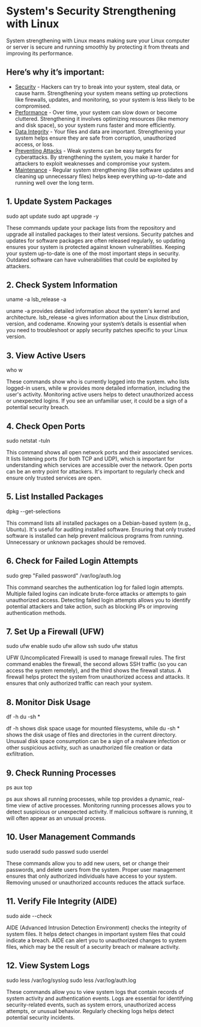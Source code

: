 # System's Security Strengthening with Linux

System strengthening with Linux means making sure your Linux computer or server is secure and running smoothly by protecting it from threats and improving its performance.

## Here’s why it’s important:

- [Security](#Security) - Hackers can try to break into your system, steal data, or cause harm. Strengthening your system means setting up protections like firewalls, updates, and monitoring, so your system is less likely to be compromised.
- [Performance](#Performance) - Over time, your system can slow down or become cluttered. Strengthening it involves optimizing resources (like memory and disk space), so your system runs faster and more efficiently.
- [Data Integrity](#DataIntegrity) - Your files and data are important. Strengthening your system helps ensure they are safe from corruption, unauthorized access, or loss.
- [Preventing Attacks](#PreventingAttacks) - Weak systems can be easy targets for cyberattacks. By strengthening the system, you make it harder for attackers to exploit weaknesses and compromise your system.
- [Maintenance](#Maintenance) - Regular system strengthening (like software updates and cleaning up unnecessary files) helps keep everything up-to-date and running well over the long term.


## 1. Update System Packages
sudo apt update
sudo apt upgrade -y

These commands update your package lists from the repository and upgrade all installed packages to their latest versions. Security patches and updates for software packages are often released regularly, so updating ensures your system is protected against known vulnerabilities.
Keeping your system up-to-date is one of the most important steps in security. Outdated software can have vulnerabilities that could be exploited by attackers.

## 2. Check System Information
uname -a
lsb_release -a

uname -a provides detailed information about the system's kernel and architecture. lsb_release -a gives information about the Linux distribution, version, and codename.
Knowing your system’s details is essential when you need to troubleshoot or apply security patches specific to your Linux version.

## 3. View Active Users
who
w

These commands show who is currently logged into the system. who lists logged-in users, while w provides more detailed information, including the user's activity.
Monitoring active users helps to detect unauthorized access or unexpected logins. If you see an unfamiliar user, it could be a sign of a potential security breach.

## 4. Check Open Ports
sudo netstat -tuln

This command shows all open network ports and their associated services. It lists listening ports (for both TCP and UDP), which is important for understanding which services are accessible over the network.
Open ports can be an entry point for attackers. It's important to regularly check and ensure only trusted services are open.

## 5. List Installed Packages
dpkg --get-selections

This command lists all installed packages on a Debian-based system (e.g., Ubuntu). It's useful for auditing installed software.
Ensuring that only trusted software is installed can help prevent malicious programs from running. Unnecessary or unknown packages should be removed.

## 6. Check for Failed Login Attempts
sudo grep "Failed password" /var/log/auth.log

This command searches the authentication log for failed login attempts. Multiple failed logins can indicate brute-force attacks or attempts to gain unauthorized access.
Detecting failed login attempts allows you to identify potential attackers and take action, such as blocking IPs or improving authentication methods.

## 7. Set Up a Firewall (UFW)
sudo ufw enable
sudo ufw allow ssh
sudo ufw status

UFW (Uncomplicated Firewall) is used to manage firewall rules. The first command enables the firewall, the second allows SSH traffic (so you can access the system remotely), and the third shows the firewall status.
A firewall helps protect the system from unauthorized access and attacks. It ensures that only authorized traffic can reach your system.

## 8. Monitor Disk Usage
df -h
du -sh *

df -h shows disk space usage for mounted filesystems, while du -sh * shows the disk usage of files and directories in the current directory.
Unusual disk space consumption can be a sign of a malware infection or other suspicious activity, such as unauthorized file creation or data exfiltration.

## 9. Check Running Processes
ps aux
top

ps aux shows all running processes, while top provides a dynamic, real-time view of active processes.
Monitoring running processes allows you to detect suspicious or unexpected activity. If malicious software is running, it will often appear as an unusual process.

## 10. User Management Commands
sudo useradd <username>
sudo passwd <username>
sudo userdel <username>

These commands allow you to add new users, set or change their passwords, and delete users from the system.
Proper user management ensures that only authorized individuals have access to your system. Removing unused or unauthorized accounts reduces the attack surface.

## 11. Verify File Integrity (AIDE)
sudo aide --check

AIDE (Advanced Intrusion Detection Environment) checks the integrity of system files. It helps detect changes in important system files that could indicate a breach.
AIDE can alert you to unauthorized changes to system files, which may be the result of a security breach or malware activity.

## 12. View System Logs
sudo less /var/log/syslog
sudo less /var/log/auth.log

These commands allow you to view system logs that contain records of system activity and authentication events.
Logs are essential for identifying security-related events, such as system errors, unauthorized access attempts, or unusual behavior. Regularly checking logs helps detect potential security incidents.




